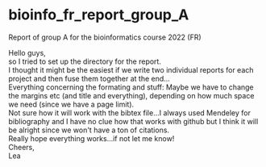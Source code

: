 # bioinfo_fr_report_group_A
Report of group A for the bioinformatics course 2022 (FR) <br>

Hello guys, <br>
so I tried to set up the directory for the report. <br>
I thought it might be the easiest if we write two individual reports for each project and then fuse them together at the end...<br>
Everything concerning the formating and stuff: Maybe we have to change the margins etc (and title and everything), depending on how much space we need (since we have a page limit). <br> 
Not sure how it will work with the bibtex file...I always used Mendeley for bibliography and I have no clue how that works with github but I think it will be alright since we won't have a ton of citations. <br>
Really hope everything works...if not let me know! <br>
Cheers, <br>
Lea <br>
